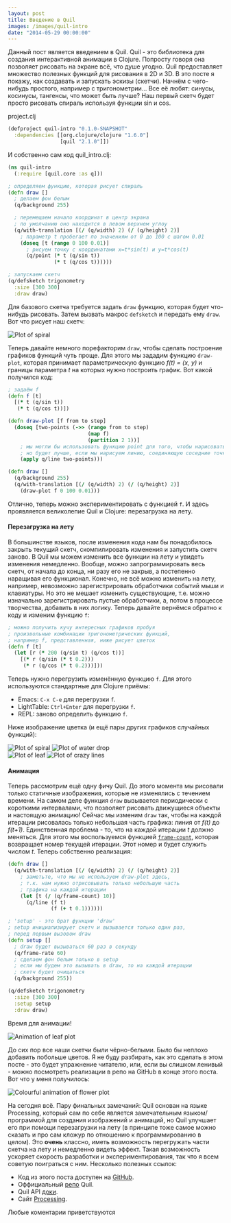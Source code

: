 ```yaml
---
layout: post
title: Введение в Quil
images: /images/quil-intro
date: "2014-05-29 00:00:00"
---
```


Данный пост является введением в Quil. Quil - это библиотека для создания интерактивной анимации в Clojure. Попросту говоря она позволяет рисовать на экране всё, что душе угодно. Quil предоставляет множество полезных функций для рисования в 2D и 3D. В это посте я покажу, как создавать и запускать эскизы (скетчи). Начнём с чего-нибудь простого, например с тригонометрии... Все её любят: синусы, косинусы, тангенсы, что может быть лучше? Наш первый скетч будет просто рисовать спираль используя функции sin и cos.

project.clj

```clojure
(defproject quil-intro "0.1.0-SNAPSHOT"
  :dependencies [[org.clojure/clojure "1.6.0"]
                 [quil "2.1.0"]])
```

И собственно сам код quil_intro.clj:

```clojure
(ns quil-intro
  (:require [quil.core :as q]))

; определяем функцию, которая рисует спираль
(defn draw []
  ; делаем фон белым
  (q/background 255)

  ; перемещаем начало координат в центр экрана
  ; по умолчанию оно находится в левом верхнем углоу
  (q/with-translation [(/ (q/width) 2) (/ (q/height) 2)]
    ; параметр t пробегает по значениям от 0 до 100 с шагом 0.01
    (doseq [t (range 0 100 0.01)]
      ; рисуем точку с координатами x=t*sin(t) и y=t*cos(t)
      (q/point (* t (q/sin t))
               (* t (q/cos t))))))

; запускаем скетч
(q/defsketch trigonometry
  :size [300 300]
  :draw draw)
```

Для базового скетча требуется задать `draw` функцию, которая будет что-нибудь рисовать. Затем вызвать макрос `defsketch` и передать ему `draw`. Вот что рисует наш скетч:

![Plot of spiral]({{page.images}}/spiral.png)

Теперь давайте немного порефакторим `draw`, чтобы сделать построение графиков функций чуть проще. Для этого мы зададим функцию `draw-plot`, которая принимает параметрическую функцию *f(t) = (x, y)* и границы параметра *t* на которых нужно построить график. Вот какой получился код:

```clojure
; задаём f
(defn f [t]
  [(* t (q/sin t))
   (* t (q/cos t))])

(defn draw-plot [f from to step]
  (doseq [two-points (->> (range from to step)
                          (map f)
                          (partition 2 1))]
    ; мы могли бы использовать функцию point для того, чтобы нарисовать точку
    ; но будет лучше, если мы нарисуем линию, соединяющую соседние точки графика
    (apply q/line two-points)))

(defn draw []
  (q/background 255)
  (q/with-translation [(/ (q/width) 2) (/ (q/height) 2)]
    (draw-plot f 0 100 0.01)))
```

Отлично, теперь можно экспериментировать с функцией `f`. И здесь проявляется великолепие Quil и Clojure: перезагрузка на лету.

#### Перезагрузка на лету
В большинстве языков, после изменения кода нам бы понадобилось закрыть текущий скетч, скомпилировать изменения и запустить скетч заново. В Quil мы можем изменить все функции на лету и увидеть изменения немедленно. Вообще, можно запрограммировать весь скетч, от начала до конца, ни разу его не закрыв, а постепенно наращивая его функционал. Конечно, не всё можно изменить на лету, например, невозможно зарегистрировать обработчики событий мыши и клавиатуры. Но это не мешает изменить существующие, т.е. можно изначально зарегистрировать пустые обработчики, а, потом в процессе творчества, добавить в них логику. Теперь давайте вернёмся обратно к коду и изменим функцию `f`:

```clojure
; можно получить кучу интересных графиков пробуя
; произвольные комбинации тригонометрических функций,
; например f, представленная, ниже рисует цветок
(defn f [t]
  (let [r (* 200 (q/sin t) (q/cos t))]
    [(* r (q/sin (* t 0.2)))
     (* r (q/cos (* t 0.2)))]))
```

Теперь нужно перегрузить изменённую функцию `f`. Для этого используются стандартные для Clojure приёмы:

* Emacs: `C-x C-e` для перегрузки `f`.
* LightTable: `Ctrl+Enter` для перегрузки `f`.
* REPL: заново определить функцию `f`.

Ниже изображение цветка (и ещё пары других графиков случайных функций):

![Plot of spiral]({{page.images}}/flower.png)
![Plot of water drop]({{page.images}}/water-drop.png)  
![Plot of leaf]({{page.images}}/leaf.png)
![Plot of crazy lines]({{page.images}}/crazy-lines.png)


#### Анимация

Теперь рассмотрим ещё одну фичу Quil. До этого момента мы рисовали только статичные изображения, которые не изменялись с течением времени. На самом деле функция `draw` вызывается периодически с короткими интервалами, что позволяет рисовать движущиеся объекты и настоящую анимацию! Сейчас мы изменим `draw` так, чтобы на каждой итерации рисовалась только небольшая часть графика: линия от *f(t)* до *f(t+1)*. Единственная проблема - то, что на каждой итерации *t* должно меняться. Для этого мы воспользуемся функцией [`frame-count`](http://quil.info/environment.html#frame-count), которая возвращает номер текущей итерации. Этот номер и будет служить числом *t*. Теперь cобственно реализация:

```clojure
(defn draw []
  (q/with-translation [(/ (q/width) 2) (/ (q/height) 2)]
    ; заметьте, что мы не используем draw-plot здесь,
    ; т.к. нам нужно отрисовывать только небольшую часть
    ; графика на каждой итерации
    (let [t (/ (q/frame-count) 10)]
      (q/line (f t)
              (f (+ t 0.1))))))

; 'setup' - это брат функции 'draw'
; setup инициализирует скетч и вызывается только один раз,
; перед первым вызовом draw
(defn setup []
  ; draw будет вызываться 60 раз в секунду
  (q/frame-rate 60)
  ; сделаем фон белым только в setup
  ; если мы будем это вызывать в draw, то на каждой итерации
  ; скетч будет очищаться
  (q/background 255))

(q/defsketch trigonometry
  :size [300 300]
  :setup setup
  :draw draw)
```
Время для анимации!

![Animation of leaf plot]({{page.images}}/animation.gif)

До сих пор все наши скетчи были чёрно-белыми. Было бы неплохо добавить побольше цветов. Я не буду разбирать, как это сделать в этом посте - это будет упражнение читателю, или, если вы слишком ленивый - можно посмотреть реализации в репо на GitHub в конце этого поста. Вот что у меня получилось:

![Colourful animation of flower plot]({{page.images}}/animation-color.gif)

На сегодня всё. Пару финальных замечаний: Quil основан на языке Processing, который сам по себе является замечательным языком/программой для создания изображений и анимаций, но Quil улучшает его при помощи перезагрузки на лету (в принципе тоже самое можно сказать и про сам кложур по отношению к программированию в целом). Это **очень** классно, иметь возможность перегружать части скетча на лету и немедленно видеть эффект. Такая возможность ускоряет скорость разработки и экспериментирования, так что я всем советую поиграться с ним. Несколько полезных ссылок:

  * Код из этого поста доступен на [GitHub](https://github.com/nbeloglazov/blog-projects/tree/master/quil-intro).
  * Оффициальный [репо](https://github.com/quil/quil) Quil.
  * Quil API [доки](http://quil.info).
  * Сайт [Processing](http://processing.org).

Любые коментарии приветствуются
